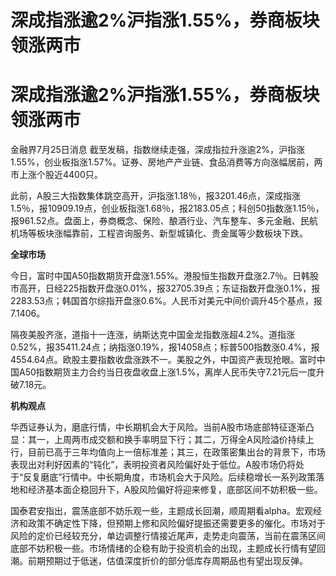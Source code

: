 # 深成指涨逾2%沪指涨1.55%，券商板块领涨两市

# 深成指涨逾2%沪指涨1.55%，券商板块领涨两市

金融界7月25日消息
截至发稿，指数继续走强，深成指拉升涨逾2%，沪指涨1.55%，创业板指涨1.57%。证券、房地产产业链、食品消费等方向涨幅居前，两市上涨个股近4400只。

此前，A股三大指数集体跳空高开，沪指涨1.18％，报3201.46点，深成指涨1.5％，报10909.19点，创业板指涨1.68％，报2183.05点；科创50指数涨1.15％，报961.52点。盘面上，券商概念、保险、酿酒行业、汽车整车、多元金融、民航机场等板块涨幅靠前，工程咨询服务、新型城镇化、贵金属等少数板块下跌。

**全球市场**

今日，富时中国A50指数期货开盘涨1.55%。港股恒生指数开盘涨2.7％。日韩股市高开，日经225指数开盘涨0.01%，报32705.39点；东证指数开盘涨0.1%，报2283.53点；韩国首尔综指开盘涨0.6%。人民币对美元中间价调升45个基点，报7.1406。

隔夜美股齐涨，道指十一连涨，纳斯达克中国金龙指数涨超4.2%。道指涨0.52%，报35411.24点；纳指涨0.19%，报14058点；标普500指数涨0.4%，报4554.64点。欧股主要指数收盘涨跌不一。美股之外，中国资产表现抢眼。富时中国A50指数期货主力合约当日夜盘收盘上涨1.5%，离岸人民币失守7.21元后一度升破7.18元。

**机构观点**

华西证券认为，磨底行情，中长期机会大于风险。当前A股市场底部特征逐渐凸显：其一，上周两市成交额和换手率明显下行；其二，万得全A风险溢价持续上行，目前已高于三年均值向上一倍标准差；其三，在政策密集出台的背景下，市场表现出对利好因素的“钝化”，表明投资者风险偏好处于低位。A股市场仍将处于“反复磨底”行情中。中长期角度，市场机会大于风险。后续稳增长一系列政策落地和经济基本面企稳回升下，A股风险偏好将迎来修复，底部区间不妨积极一些。

国泰君安指出，震荡底部不妨乐观一些，主题成长回潮，顺周期看alpha。宏观经济和政策不确定性下降，但预期上修和风险偏好提振还需要更多的催化。市场对于风险的定价已经较充分，单边调整行情接近尾声，走势走向震荡，当前在震荡区间底部不妨积极一些。市场情绪的企稳有助于投资机会的出现，主题成长行情有望回潮。前期预期过于低迷，估值深度折价的部分低库存周期品也有望出现反弹。

